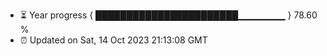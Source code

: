 - ⏳ Year progress { ███████████████████████▁▁▁▁▁▁▁ } 78.60 %
- ⏰ Updated on Sat, 14 Oct 2023 21:13:08 GMT

